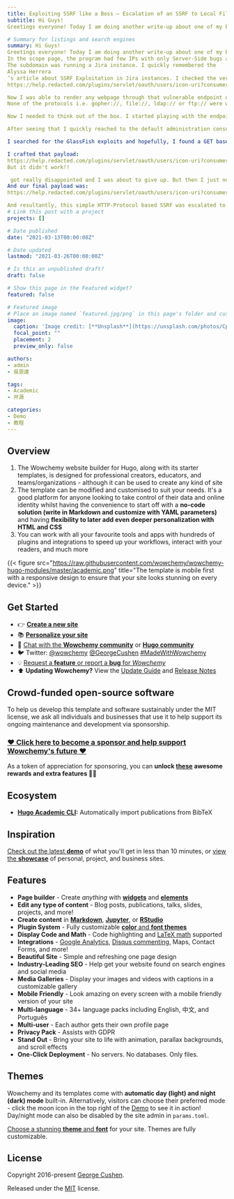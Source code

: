 ```yaml
---
title: Exploiting SSRF like a Boss — Escalation of an SSRF to Local File Read!
subtitle: Hi Guys!
Greetings everyone! Today I am doing another write-up about one of my best findings. It’s an SSRF — Server Side Request Forgery vulnerability I discovered in a private program.

# Summary for listings and search engines
summary: Hi Guys!
Greetings everyone! Today I am doing another write-up about one of my best findings. It’s an SSRF — Server Side Request Forgery vulnerability I discovered in a private program.
In the scope page, the program had few IPs with only Server-Side bugs acceptable in its scope. I picked an IP and started my recon process on it. I found a subdomain https://help.redacted.com hosted on that IP through Reverse IP scan. I used HackerTarget’s Reverse IP lookup tool “http://api.hackertarget.com/reverseiplookup/?q={IP}”
The subdomain was running a Jira instance. I quickly remembered the 
Alyssa Herrera
’s article about SSRF Exploitation in Jira instances. I checked the version of the Jira and it seems vulnerable to the SSRF.
https://help.redacted.com/plugins/servlet/oauth/users/icon-uri?consumerUri=http://google.com

Now I was able to render any webpage through that vulnerable endpoint or I could have converted it into XSS by loading an external page but as I have told earlier that the company was only interested in Server-Side and network related issues so I had to dig more.
None of the protocols i.e. gopher://, file://, ldap:// or ftp:// were working except http://. It was an azure instance so I tried to fetch the metadata file of the instance from the uri: https://help.redacted.com/plugins/servlet/oauth/users/icon-uri?consumerUri=http://169.254.169.254/metadata/v1/maintenance but I got nothing but a blank JSON response.

Now I needed to think out of the box. I started playing with the endpoint. I tried to load localhost (127.0.0.1) from the uri and it loaded the main page. An idea clicked in my mind that there might be some services were left running on internal ports. I started by the most common port 8080. And then as I thought, I was welcomed by GlassFish server’s default page.

After seeing that I quickly reached to the default administration console at Port 4848. It was the login page of GlassFish server.

I searched for the GlassFish exploits and hopefully, I found a GET based exploit: “https://www.exploit-db.com/exploits/39241/”

I crafted that payload:
https://help.redacted.com/plugins/servlet/oauth/users/icon-uri?consumerUri=http://127.0.0.1:4848/theme/META-INF/%c0%ae%c0%ae/%c0%ae%c0%ae/%c0%ae%c0%ae/%c0%ae%c0%ae/%c0%ae%c0%ae/%c0%ae%c0%ae/%c0%ae%c0%ae/%c0%ae%c0%ae/%c0%ae%c0%ae/%c0%ae%c0%ae/etc/passwd
But it didn't work!!

 got really disappointed and I was about to give up. But then I just noticed that there is url-encoding in that exploit and when it is passed through the browser it gets decoded so I may need to double encode it to pass the correct request on to the GlassFish server.
And our final payload was:
https://help.redacted.com/plugins/servlet/oauth/users/icon-uri?consumerUri=http://127.0.0.1:4848/theme/META-INF%2f%25c0%25ae%25c0%25ae%2f%25c0%25ae%25c0%25ae%2f%25c0%25ae%25c0%25ae%2f%25c0%25ae%25c0%25ae%2f%25c0%25ae%25c0%25ae%2f%25c0%25ae%25c0%25ae%2f%25c0%25ae%25c0%25ae%2f%25c0%25ae%25c0%25ae%2f%25c0%25ae%25c0%25ae%2f%25c0%25ae%25c0%25ae%2fetc%2fpasswd

And resultantly, this simple HTTP-Protocol based SSRF was escalated to a local file read by exploiting an internal service.
# Link this post with a project
projects: []

# Date published
date: "2021-03-13T00:00:00Z"

# Date updated
lastmod: "2021-03-26T00:00:00Z"

# Is this an unpublished draft?
draft: false

# Show this page in the Featured widget?
featured: false

# Featured image
# Place an image named `featured.jpg/png` in this page's folder and customize its options here.
image:
  caption: 'Image credit: [**Unsplash**](https://unsplash.com/photos/CpkOjOcXdUY)'
  focal_point: ""
  placement: 2
  preview_only: false

authors:
- admin
- 吳恩達

tags:
- Academic
- 开源

categories:
- Demo
- 教程
---
```


## Overview

1. The Wowchemy website builder for Hugo, along with its starter templates, is designed for professional creators, educators, and teams/organizations - although it can be used to create any kind of site
2. The template can be modified and customised to suit your needs. It's a good platform for anyone looking to take control of their data and online identity whilst having the convenience to start off with a **no-code solution (write in Markdown and customize with YAML parameters)** and having **flexibility to later add even deeper personalization with HTML and CSS**
3. You can work with all your favourite tools and apps with hundreds of plugins and integrations to speed up your workflows, interact with your readers, and much more

{{< figure src="https://raw.githubusercontent.com/wowchemy/wowchemy-hugo-modules/master/academic.png" title="The template is mobile first with a responsive design to ensure that your site looks stunning on every device." >}}

## Get Started

- 👉 [**Create a new site**](https://wowchemy.com/templates/)
- 📚 [**Personalize your site**](https://wowchemy.com/docs/)
- 💬 [Chat with the **Wowchemy community**](https://discord.gg/z8wNYzb) or [**Hugo community**](https://discourse.gohugo.io)
- 🐦 Twitter: [@wowchemy](https://twitter.com/wowchemy) [@GeorgeCushen](https://twitter.com/GeorgeCushen) [#MadeWithWowchemy](https://twitter.com/search?q=(%23MadeWithWowchemy%20OR%20%23MadeWithAcademic)&src=typed_query)
- 💡 [Request a **feature** or report a **bug** for _Wowchemy_](https://github.com/wowchemy/wowchemy-hugo-modules/issues)
- ⬆️ **Updating Wowchemy?** View the [Update Guide](https://wowchemy.com/docs/guide/update/) and [Release Notes](https://wowchemy.com/updates/)

## Crowd-funded open-source software

To help us develop this template and software sustainably under the MIT license, we ask all individuals and businesses that use it to help support its ongoing maintenance and development via sponsorship.

### [❤️ Click here to become a sponsor and help support Wowchemy's future ❤️](https://wowchemy.com/plans/)

As a token of appreciation for sponsoring, you can **unlock [these](https://wowchemy.com/plans/) awesome rewards and extra features 🦄✨**

## Ecosystem

* **[Hugo Academic CLI](https://github.com/wowchemy/hugo-academic-cli):** Automatically import publications from BibTeX

## Inspiration

[Check out the latest **demo**](https://academic-demo.netlify.com/) of what you'll get in less than 10 minutes, or [view the **showcase**](https://wowchemy.com/user-stories/) of personal, project, and business sites.

## Features

- **Page builder** - Create *anything* with [**widgets**](https://wowchemy.com/docs/page-builder/) and [**elements**](https://wowchemy.com/docs/writing-markdown-latex/)
- **Edit any type of content** - Blog posts, publications, talks, slides, projects, and more!
- **Create content** in [**Markdown**](https://wowchemy.com/docs/writing-markdown-latex/), [**Jupyter**](https://wowchemy.com/docs/import/jupyter/), or [**RStudio**](https://wowchemy.com/docs/install-locally/)
- **Plugin System** - Fully customizable [**color** and **font themes**](https://wowchemy.com/docs/customization/)
- **Display Code and Math** - Code highlighting and [LaTeX math](https://en.wikibooks.org/wiki/LaTeX/Mathematics) supported
- **Integrations** - [Google Analytics](https://analytics.google.com), [Disqus commenting](https://disqus.com), Maps, Contact Forms, and more!
- **Beautiful Site** - Simple and refreshing one page design
- **Industry-Leading SEO** - Help get your website found on search engines and social media
- **Media Galleries** - Display your images and videos with captions in a customizable gallery
- **Mobile Friendly** - Look amazing on every screen with a mobile friendly version of your site
- **Multi-language** - 34+ language packs including English, 中文, and Português
- **Multi-user** - Each author gets their own profile page
- **Privacy Pack** - Assists with GDPR
- **Stand Out** - Bring your site to life with animation, parallax backgrounds, and scroll effects
- **One-Click Deployment** - No servers. No databases. Only files.

## Themes

Wowchemy and its templates come with **automatic day (light) and night (dark) mode** built-in. Alternatively, visitors can choose their preferred mode - click the moon icon in the top right of the [Demo](https://academic-demo.netlify.com/) to see it in action! Day/night mode can also be disabled by the site admin in `params.toml`.

[Choose a stunning **theme** and **font**](https://wowchemy.com/docs/customization) for your site. Themes are fully customizable.

## License

Copyright 2016-present [George Cushen](https://georgecushen.com).

Released under the [MIT](https://github.com/wowchemy/wowchemy-hugo-modules/blob/master/LICENSE.md) license.
